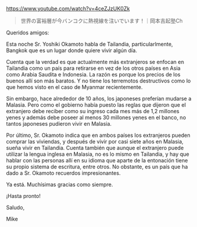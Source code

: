 https://www.youtube.com/watch?v=4ceZJzUK0Zk

> 世界の富裕層が今バンコクに熱視線を注いでいます！｜岡本吉起塾Ch 

Queridos amigos:

Esta noche Sr. Yoshiki Okamoto habla de Tailandia, particularlmente, Bangkok que es un lugar donde quiere vivir algún día.

Cuenta que la verdad es que actualmente más extranjeros se enfocan en Tailandia como un país para retirarse en vez de los otros países en Asia como Arabia Saudita e Indonesia. La razón es porque los precios de los buenos allí son más baratos. Y no tiene los terremotos destructivos como lo que hemos visto en el caso de Myanmar recientemente.

Sin embargo, hace alrededor de 10 años, los japoneses preferían mudarse a Malasia. Pero como el gobierno había puesto las reglas que dijeron que el extranjero debe reciber como su ingreso cada mes más de 1,2 millones yenes y además debe poseer al menos 30 millones yenes en el banco, no tantos japoneses pudieron vivir en Malasia.

Por último, Sr. Okamoto indica que en ambos países los extranjeros pueden comprar las viviendas, y  después de vivir por casi siete años en Malasia, sueña vivir en Tailandia. Cuenta también que aunque el extranjero puede utilizar la lengua inglesa en Malasia, no es lo mismo en Tailandia, y hay que hablar con las personas allí en su idioma que aparte de la entonación tiene su propio sistema de escritura, entre otros. No obstante, es un país que ha dado a Sr. Okamoto recuerdos impresionantes.

Ya está. Muchísimas gracias como siempre.

¡Hasta pronto!

Saludo,

Mike

